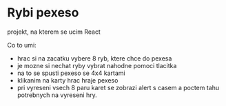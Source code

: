 # Rybi pexeso
projekt, na kterem se ucim React

Co to umi:
- hrac si na zacatku vybere 8 ryb, ktere chce do pexesa
- je mozne si nechat ryby vybrat nahodne pomoci tlacitka
- na to se spusti pexeso se 4x4 kartami
- klikanim na karty hrac hraje pexeso
- pri vyreseni vsech 8 paru karet se zobrazi alert s casem a poctem tahu potrebnych na vyreseni hry.

